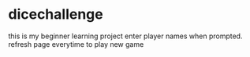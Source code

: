 # dicechallenge
this is my beginner learning project
enter player names when prompted.
refresh page everytime to play new game
